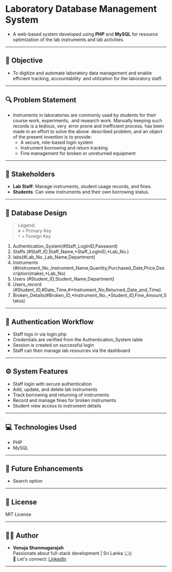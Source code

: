# Laboratory Database Management System

- A web-based system developed using **PHP** and **MySQL**  for resource optimization of the lab instruments and lab activities.
---

## 🎯 Objective

- To digitize and automate laboratory data management and enable efficient tracking, accountability and utilization for the laboratory staff.

---

## 🔍 Problem Statement 

- Instruments in laboratories are commonly used by students for their course work, experiments, and research work. Manually keeping such records is a tedious, very error prone and inefficient process. has been made in an effort to solve the above described problem, and an object of the present invention is to provide:
    - A secure, role-based login system
    - Instrument borrowing and return tracking
    - Fine management for broken or unreturned equipment

---

## 👥 Stakeholders

- **Lab Staff**: Manage instruments, student usage records, and fines.
- **Students**: Can view instruments and their own borrowing status.

---

## 🧱 Database Design

> Legend:  
> `#` = Primary Key  
> `*` = Foreign Key

1. Authentication_System(#Staff_LogInID,Password)
2. Staffs (#Staff_ID,Staff_Name,*Staff_LogInID,*Lab_No.)
3. labs(#Lab_No.,Lab_Name,Department)
4. Instruments (#Instrument_No.,Instrument_Name,Quantity,Purchased_Date,Price,Description(make),*Lab_No)
5. Users (#Student_ID,Student_Name,Department)
6. Users_record (#Student_ID,#Date_Time,#*Instrument_No,Returned_Date_and_Time)
7. Broken_Details(#Broken_ID,*Instrument_No.,*Student_ID,Fine_Amount,Status)

---

## 🔐 Authentication Workflow

- Staff logs in via login.php
- Credentials are verified from the Authentication_System table
- Session is created on successful login
- Staff can then manage lab resources via the dashboard

---

## ⚙️ System Features

- Staff login with secure authentication
- Add, update, and delete lab instruments
- Track borrowing and returning of instruments
- Record and manage fines for broken instruments
- Student view access to instrument details

---

## 💻 Technologies Used

- PHP
- MySQL

---

## 📌 Future Enhancements	

- Search option

---

## 📄 License

MIT License

---

## 👩‍💻 Author

- **Venuja Shanmugarajah**  
  Passionate about full-stack development | Sri Lanka 🇱🇰  
  💬 Let's connect: [LinkedIn](https://www.linkedin.com/in/venuja-shanmugarajah-432aa41ba)

---
